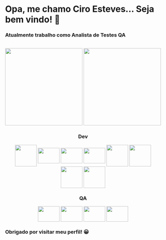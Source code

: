 <h1> Opa, me chamo Ciro Esteves... Seja bem vindo! 👋 </h1>
<h3>Atualmente trabalho como Analista de Testes QA</h3>

<div>
  <a href="https://www.linkedin.com/in/ciro-esteves-vieira-108770156/" ><img src"https://img.shields.io/badge/LinkedIn-0077B5?style=for-the-badge&logo=linkedin&logoColor=white" ></a>
  <a href="" ><img src"" ></a>
</div>

<div align="center">
  <img height="250px" src="https://github-readme-stats.vercel.app/api?username=ciroesteves&show_icons=true&theme=radical" />
  <img height="250px" src="https://github-readme-stats.vercel.app/api/top-langs/?username=ciroesteves&show_icons=true&theme=radical" />
</div>
<div align="center">
  <span>
    <h3>Dev</h3>
    <img align="center" width="70px" src="https://cdn.jsdelivr.net/gh/devicons/devicon/icons/php/php-plain.svg" />
    <img align="center" width="70px" height="50px" src="https://cdn.jsdelivr.net/gh/devicons/devicon/icons/javascript/javascript-plain.svg" />
    <img align="center" width="70px" height="50px" src="https://cdn.jsdelivr.net/gh/devicons/devicon/icons/typescript/typescript-plain.svg" />
    <img align="center" width="70px" height="50px" src="https://cdn.jsdelivr.net/gh/devicons/devicon/icons/c/c-plain.svg" />
  </span>
  <span>
    <img align="center" width="70px" src="https://cdn.jsdelivr.net/gh/devicons/devicon/icons/mysql/mysql-plain-wordmark.svg" />
    <img align="center" width="70px" src="https://cdn.jsdelivr.net/gh/devicons/devicon/icons/firebase/firebase-plain-wordmark.svg" />
  </span>
  <span>
    <img align="center" width="70px"" src="https://cdn.jsdelivr.net/gh/devicons/devicon/icons/ubuntu/ubuntu-plain-wordmark.svg" />
  </span>
  <span>
    <img align="center" width="70px" src="https://cdn.jsdelivr.net/gh/devicons/devicon/icons/angularjs/angularjs-plain.svg" />
  </span>
</div>
<div align="center">
  <h3>QA</h3>
  <img align="center" width="70px" height="50px" src="https://www.svgrepo.com/show/354202/postman-icon.svg" />
  <img align="center" width="70px" height="50px" src="https://www.svgrepo.com/show/330247/cypress.svg" />
  <img align="center" width="70px" height="50px" src="https://www.svgrepo.com/show/473780/selenium.svg" />
  <img align="center" width="70px" height="50px" src="https://www.svgrepo.com/show/354365/sonarqube.svg" /> 
</div>

<h3>Obrigado por visitar meu perfil! 😀 </h3>
